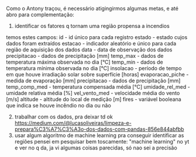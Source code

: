 Como o Antony traçou, é necessário atigingirmos algumas metas, e até abro para complementação:
1. identificar os fatores q tornam uma região propensa a incendios
 
  temos estes campos:
  id - id único para cada registro
  estado - estado cujos dados foram extraídos
  estacao - indicador aleatório e único para cada região de aquisição dos dados
  data - data de observação dos dados
  precipitacao - dados de precipitação [mm]
  temp_max - dados de temperatura máxima observada no dia [°C]
  temp_min - dados de temperatura mínima observada no dia [°C]
  insolacao - período de tempo em que houve irradiação solar sobre superfície [horas]
  evaporacao_piche - medida de evaporação [mm]
  precipitacao - dados de precipitação [mm]
  temp_comp_med - temperatura compensada média [°C]
  umidade_rel_med - umidade relativa média [%]
  vel_vento_med - velocidade média do vento [m/s]
  altitude - altitude do local de medição [m]
  fires - variável booleana que indica se houve incêndio no dia ou não


2. trabalhar com os dados, pra deixar td ok
  https://medium.com/@lucasoliveiras/limpeza-e-prepara%C3%A7%C3%A3o-dos-dados-com-pandas-856e844abfbb
3. usar algum algoritmo de machine learning pra conseguir identificar as regiões
  pensei em pesquisar bem toscamente: "machine learning" no yt e ver no q da, ja vi algumas coisas parecidas, só nao sei a precisão
